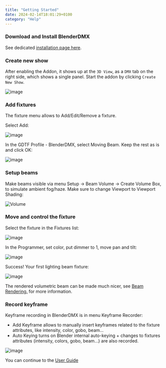 ```yaml
---
title: "Getting Started"
date: 2024-02-14T18:01:29+0100
category: "Help"
---
```

### Download and Install BlenderDMX

See dedicated [installation page here](../installation).


### Create new show

After enabling the Addon, it shows up at the `3D View`, as a `DMX` tab on the
right side, which shows a single panel. Start the addon by clicking `Create New Show`.

![image](../media/create_new_show.png)


### Add fixtures

The fixture menu allows to Add/Edit/Remove a fixture.

Select Add:

![image](../media/fixture_menu.png)

In the GDTF Profile - BlenderDMX, select Moving Beam. Keep the rest as is and
click OK:

![image](../media/fixture_add.png)

### Setup beams

Make beams visible via menu Setup → Beam Volume → Create Volume Box, to simulate
ambient fog/haze. Make sure to change Viewport to Viewport Shading:

![Volume](../media/volume.png)

### Move and control the fixture

Select the fixture in the Fixtures list:

![image](../media/fixture_list.png)

In the Programmer, set color, put dimmer to 1, move pan and tilt:

![image](../media/fixture_programmer.png)

Success! Your first lighting beam fixture:

![image](../media/fixture_preview.png)

The rendered volumetric beam can be made much nicer, see <a
href="../rendering/" >Beam Rendering.</a> for more information.

### Record keyframe

Keyframe recording in BlenderDMX is in menu Keyframe Recorder:

- Add Keyframe allows to manually insert keyframes related to the fixture attributes, like intensity, color, gobo, beam...
- Auto Keying turns on Blender internal auto-keying + changes to fixtures attributes (intensity, colors, gobo, beam...) are also recorded.

![image](https://github.com/open-stage/blender-dmx/assets/3680926/4ede8b00-1a7a-4387-8145-edf67ef25ece)

You can continue to the <a href="../setup" ><i class="fa-solid fa-circle-play"></i> User Guide</a>


